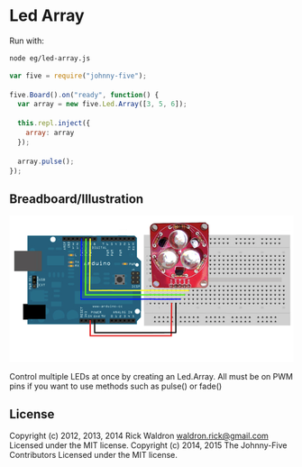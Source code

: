 <!--remove-start-->
# Led Array

Run with:
```bash
node eg/led-array.js
```
<!--remove-end-->

```javascript
var five = require("johnny-five");

five.Board().on("ready", function() {
  var array = new five.Led.Array([3, 5, 6]);

  this.repl.inject({
    array: array
  });

  array.pulse();
});


```


## Breadboard/Illustration


![docs/breadboard/led-array.png](breadboard/led-array.png)


Control multiple LEDs at once by creating an Led.Array.
All must be on PWM pins if you want to use methods such
as pulse() or fade()



<!--remove-start-->
## License
Copyright (c) 2012, 2013, 2014 Rick Waldron <waldron.rick@gmail.com>
Licensed under the MIT license.
Copyright (c) 2014, 2015 The Johnny-Five Contributors
Licensed under the MIT license.
<!--remove-end-->
